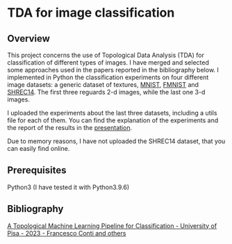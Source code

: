 # TDA for image classification

## Overview

This project concerns the use of Topological Data Analysis (TDA) for classification of different types of images. I have merged and selected some approaches used in the papers reported in the bibliography below.
I implemented in Python the classification experiments on four different image datasets: a generic dataset of textures, [MNIST](Code/MNIST), [FMNIST](Code/FMNIST) and [SHREC14](Code/SHREC14). The first three reguards 2-d images, while the last one 3-d images.

I uploaded the experiments about the last three datasets, including a utils file for each of them. You can find the explanation of the experiments and the report of the results in the [presentation](Presentation).

Due to memory reasons, I have not uploaded the SHREC14 dataset, that you can easily find online.

## Prerequisites

Python3 (I have tested it with Python3.9.6)


## Bibliography

[A Topological Machine Learning Pipeline for Classification - University of Pisa - 2023 - Francesco Conti and others](https://arxiv.org/abs/2309.15276)
